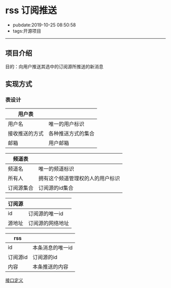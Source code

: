# rss 订阅推送

- pubdate:2019-10-25 08:50:58
- tags:开源项目

---------

## 项目介绍

目的：向用户推送其选中的订阅源所推送的新消息

## 实现方式

### 表设计


|用户表|  |
|--|--|
|用户名|唯一的用户标识|
|接收推送的方式|各种推送方式的集合|
|邮箱|用户邮箱|

|频道表|  |
|--|--|
|频道名|唯一的频道标识|
|所有人|拥有这个频道管理权的人的用户标识|
|订阅源集合|订阅源的id集合|

|订阅源|  |
|--|--|
|id|订阅源的唯一id|
|源地址|订阅源的网络地址|

|rss| |
|--|--|
|id|本条消息的唯一id|
|订阅源id|订阅源的id|
|内容|本条推送的内容|

[接口定义](./api.d.ts)
